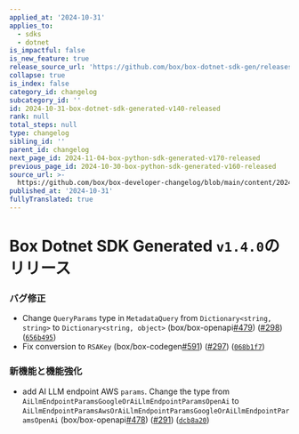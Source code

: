 ```yaml
---
applied_at: '2024-10-31'
applies_to:
  - sdks
  - dotnet
is_impactful: false
is_new_feature: true
release_source_url: 'https://github.com/box/box-dotnet-sdk-gen/releases/tag/v1.4.0'
collapse: true
is_index: false
category_id: changelog
subcategory_id: ''
id: 2024-10-31-box-dotnet-sdk-generated-v140-released
rank: null
total_steps: null
type: changelog
sibling_id: ''
parent_id: changelog
next_page_id: 2024-11-04-box-python-sdk-generated-v170-released
previous_page_id: 2024-10-30-box-python-sdk-generated-v160-released
source_url: >-
  https://github.com/box/box-developer-changelog/blob/main/content/2024/10-31-box-dotnet-sdk-generated-v140-released.md
published_at: '2024-10-31'
fullyTranslated: true
---
```

# Box Dotnet SDK Generated `v1.4.0`のリリース

### バグ修正

* Change `QueryParams` type in `MetadataQuery` from `Dictionary<string, string>` to `Dictionary<string, object>` (box/box-openapi[#479][1]) ([#298][2]) ([`656b495`][3])
* Fix conversion to `RSAKey` (box/box-codegen[#591][4]) ([#297][5]) ([`068b1f7`][6])

### 新機能と機能強化

* add AI LLM endpoint AWS `params`. Change the type from `AiLlmEndpointParamsGoogleOrAiLlmEndpointParamsOpenAi` to `AiLlmEndpointParamsAwsOrAiLlmEndpointParamsGoogleOrAiLlmEndpointParamsOpenAi` (box/box-openapi[#478][7]) ([#291][8]) ([`dcb8a20`][9])

[1]: https://github.com/box/box-codegen/issues/479

[2]: https://github.com/box/box-codegen/issues/298

[3]: https://github.com/box/box-codegen/commit/656b495bea779879bb82b2cda0cca5a30a8ad8ca

[4]: https://github.com/box/box-codegen/issues/591

[5]: https://github.com/box/box-codegen/issues/297

[6]: https://github.com/box/box-codegen/commit/068b1f7b3ea3c62647e03e0e17176bde049949db

[7]: https://github.com/box/box-codegen/issues/478

[8]: https://github.com/box/box-codegen/issues/291

[9]: https://github.com/box/box-codegen/commit/dcb8a201577be08b644266c157db45cd6797c71c

